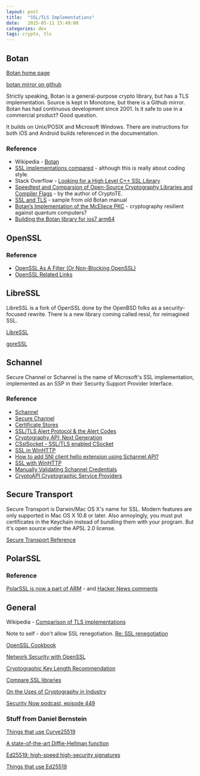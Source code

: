 ```yaml
---
layout: post
title:  "SSL/TLS Implementations"
date:   2015-05-11 15:49:00
categories: dev
tags: crypto, tls
---
```


## Botan

[Botan home page](http://botan.randombit.net/)

[botan mirror on github](https://github.com/randombit/botan)

Strictly speaking, Botan is a general-purpose crypto library, but has a
TLS implementation. Source is kept in Monotone, but there is a Github
mirror. Botan has had continuous development since 2001. Is it safe to
use in a commercial product? Good question.

It builds on Unix/POSIX and Microsoft Windows. There are instructions for
both iOS and Android builds referenced in the documentation.

### Reference

* Wikipedia - [Botan](http://en.wikipedia.org/wiki/Botan_(programming_library))
* [SSL implementations compared](http://tstarling.com/blog/2014/04/ssl-implementations-compared/) - although this is really about coding style.
* Stack Overflow - [Looking for a High Level C++ SSL Library](http://stackoverflow.com/questions/4236526/looking-for-a-high-level-c-ssl-library)
* [Speedtest and Comparsion of Open-Source Cryptography Libraries and Compiler Flags](https://panthema.net/2008/0714-cryptography-speedtest-comparison/) - by the author of CryptoTE.
* [SSL and TLS](https://archive.is/mstSu) - sample from old Botan manual
* [Botan’s Implementation of the McEliece PKC](http://www.cryptosource.de/docs/mceliece_in_botan.pdf) - cryptography resilient against quantum computers?
* [Building the Botan library for ios7 arm64](http://www.codeitive.com/0miVjWPVVj/building-the-botan-library-for-ios7-arm64.html)

## OpenSSL

### Reference

* [OpenSSL As A Filter (Or Non-Blocking OpenSSL)](http://funcptr.net/2012/04/08/openssl-as-a-filter-(or-non-blocking-openssl)/)
* [OpenSSL Related Links](https://wiki.openssl.org/index.php/Related_Links)

## LibreSSL

LibreSSL is a fork of OpenSSL done by the OpenBSD folks as a security-focused rewrite.
There is a new library coming called ressl, for reimagined SSL.

[LibreSSL](http://www.libressl.org/)

[goreSSL](http://www.tedunangst.com/flak/post/goreSSL)

## Schannel

Secure Channel or Schannel is the name of Microsoft's SSL implementation,
implemented as an SSP in their Security Support Provider Interface.

### Reference

* [Schannel](https://msdn.microsoft.com/en-us/library/windows/desktop/ms678421(v=vs.85).aspx)
* [Secure Channel](https://msdn.microsoft.com/en-us/library/windows/desktop/aa380123(v=vs.85).aspx)
* [Certificate Stores](https://msdn.microsoft.com/en-us/library/windows/desktop/aa374752(v=vs.85).aspx)
* [SSL/TLS Alert Protocol & the Alert Codes](http://blogs.msdn.com/b/kaushal/archive/2012/10/06/ssl-tls-alert-protocol-amp-the-alert-codes.aspx)
* [Cryptography API: Next Generation](https://msdn.microsoft.com/en-us/library/windows/desktop/aa376210(v=vs.85).aspx)
* [CSslSocket - SSL/TLS enabled CSocket](http://www.codeproject.com/Articles/1600/CSslSocket-SSL-TLS-enabled-CSocket)
* [SSL in WinHTTP](https://msdn.microsoft.com/en-us/library/aa384076.aspx)
* [How to add SNI client hello extension using Schannel API?](https://social.msdn.microsoft.com/Forums/en-US/69060634-9209-47d2-a03c-05042906af73/how-to-add-sni-client-hello-extension-using-schannel-api?forum=windowssecurity)
* [SSL with WinHTTP](http://stackoverflow.com/questions/7464860/ssl-with-winhttp)
* [Manually Validating Schannel Credentials](https://msdn.microsoft.com/en-us/library/windows/desktop/aa378740(v=vs.85).aspx)
* [CryptoAPI Cryptographic Service Providers](https://msdn.microsoft.com/en-us/library/windows/desktop/bb931357(v=vs.85).aspx)

## Secure Transport

Secure Transport is Darwin/Mac OS X's name for SSL. Modern features are only supported
in Mac OS X 10.8 or later. Also annoyingly, you must put certificates in the Keychain
instead of bundling them with your program. But it's open source under the APSL 2.0
license.

[Secure Transport Reference](https://developer.apple.com/library/mac/documentation/Security/Reference/secureTransportRef/)

## PolarSSL

### Reference

[PolarSSL is now a part of ARM](https://tls.mbed.org/tech-updates/blog/polarssl-part-of-arm) - and [Hacker News comments](https://news.ycombinator.com/item?id=8652019)

## General

Wikipedia - [Comparison of TLS implementations](http://en.wikipedia.org/wiki/Comparison_of_TLS_implementations)

Note to self - don't allow SSL renegotiation. [Re: SSL renegotiation](http://www.postgresql.org/message-id/51DE30DF.3080604@chittenden.org)

[OpenSSL Cookbook](https://www.feistyduck.com/books/openssl-cookbook/)

[Network Security with OpenSSL](http://shop.oreilly.com/product/9780596002701.do)

[Cryptographic Key Length Recommendation](http://www.keylength.com/)

[Compare SSL libraries](http://curl.haxx.se/docs/ssl-compared.html)

[On the Uses of Cryptography in Industry](http://hmurat.bilkent.edu.tr/27122014-cryptography-industry.pdf)

[Security Now podcast, episode 449](https://www.grc.com/sn/sn-449.htm)

### Stuff from Daniel Bernstein

[Things that use Curve25519](http://ianix.com/pub/curve25519-deployment.html)

[A state-of-the-art Diffie-Hellman function](http://cr.yp.to/ecdh.html)

[Ed25519: high-speed high-security signatures](http://ed25519.cr.yp.to/)

[Things that use Ed25519](http://ianix.com/pub/ed25519-deployment.html)
